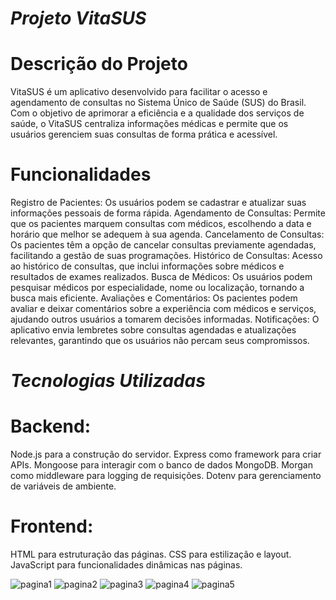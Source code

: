 # *Projeto VitaSUS*

# Descrição do Projeto
VitaSUS é um aplicativo desenvolvido para facilitar o acesso e agendamento de consultas no Sistema Único de Saúde (SUS) do Brasil. Com o objetivo de aprimorar a eficiência e a qualidade dos serviços de saúde, o VitaSUS centraliza informações médicas e permite que os usuários gerenciem suas consultas de forma prática e acessível.

# Funcionalidades
Registro de Pacientes: Os usuários podem se cadastrar e atualizar suas informações pessoais de forma rápida.
Agendamento de Consultas: Permite que os pacientes marquem consultas com médicos, escolhendo a data e horário que melhor se adequem à sua agenda.
Cancelamento de Consultas: Os pacientes têm a opção de cancelar consultas previamente agendadas, facilitando a gestão de suas programações.
Histórico de Consultas: Acesso ao histórico de consultas, que inclui informações sobre médicos e resultados de exames realizados.
Busca de Médicos: Os usuários podem pesquisar médicos por especialidade, nome ou localização, tornando a busca mais eficiente.
Avaliações e Comentários: Os pacientes podem avaliar e deixar comentários sobre a experiência com médicos e serviços, ajudando outros usuários a tomarem decisões informadas.
Notificações: O aplicativo envia lembretes sobre consultas agendadas e atualizações relevantes, garantindo que os usuários não percam seus compromissos.

# *Tecnologias Utilizadas*

# Backend:
Node.js para a construção do servidor.
Express como framework para criar APIs.
Mongoose para interagir com o banco de dados MongoDB.
Morgan como middleware para logging de requisições.
Dotenv para gerenciamento de variáveis de ambiente.

# Frontend:
HTML para estruturação das páginas.
CSS para estilização e layout.
JavaScript para funcionalidades dinâmicas nas páginas.

![pagina1](https://github.com/user-attachments/assets/b516b57e-f5d0-4fc9-bce9-d330423e7056)
![pagina2](https://github.com/user-attachments/assets/bc2cebc3-ee75-4778-9f01-5509adf14586)
![pagina3](https://github.com/user-attachments/assets/10c1ae13-1893-4e5d-93ca-ac5a5134093b)
![pagina4](https://github.com/user-attachments/assets/76cfbe74-8831-4005-b03e-aada62aff7fc)
![pagina5](https://github.com/user-attachments/assets/0490ff70-6485-48cb-a626-12cf9cd44f6f)

